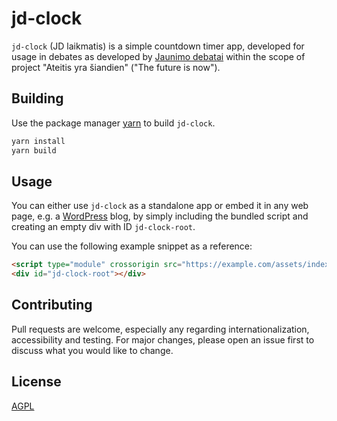 # jd-clock

`jd-clock` (JD laikmatis) is a simple countdown timer app, developed for usage in debates as developed by [Jaunimo debatai](https://jaunimodebatai.eu) within the scope of project "Ateitis yra šiandien" ("The future is now").

## Building

Use the package manager [yarn](https://yarnpkg.com/) to build `jd-clock`.

```bash
yarn install
yarn build
```

## Usage

You can either use `jd-clock` as a standalone app or embed it in any web page, e.g. a [WordPress](https://wordpress.org/) blog, by simply including the bundled script and creating an empty div with ID `jd-clock-root`.

You can use the following example snippet as a reference:
 
```html
<script type="module" crossorigin src="https://example.com/assets/index.js"></script>
<div id="jd-clock-root"></div>
```

## Contributing

Pull requests are welcome, especially any regarding internationalization, accessibility and testing. For major changes, please open an issue first
to discuss what you would like to change.

## License

[AGPL](https://choosealicense.com/licenses/agpl/)
